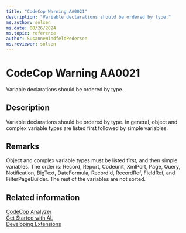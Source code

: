 ```yaml
---
title: "CodeCop Warning AA0021"
description: "Variable declarations should be ordered by type."
ms.author: solsen
ms.date: 08/26/2024
ms.topic: reference
author: SusanneWindfeldPedersen
ms.reviewer: solsen
---
```

[//]: # (START>DO_NOT_EDIT)
[//]: # (IMPORTANT:Do not edit any of the content between here and the END>DO_NOT_EDIT.)
[//]: # (Any modifications should be made in the .xml files in the ModernDev repo.)
# CodeCop Warning AA0021
Variable declarations should be ordered by type.

## Description
Variable declarations should be ordered by type. In general, object and complex variable types are listed first followed by simple variables.

[//]: # (IMPORTANT: END>DO_NOT_EDIT)

## Remarks

Object and complex variable types must be listed first, and then simple variables. The order is: Record, Report, Codeunit, XmlPort, Page, Query, Notification, BigText, DateFormula, RecordId, RecordRef, FieldRef, and FilterPageBuilder. The rest of the variables are not sorted.

## Related information  
[CodeCop Analyzer](codecop.md)  
[Get Started with AL](../devenv-get-started.md)  
[Developing Extensions](../devenv-dev-overview.md)  